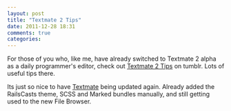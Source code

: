 ```yaml
---
layout: post
title: "Textmate 2 Tips"
date: 2011-12-28 18:31
comments: true
categories: 
---
```


For those of you who, like me, have already switched to Textmate 2 alpha as a daily programmer's editor, check out [Textmate 2 Tips](http://tm2tips.tumblr.com/) on tumblr. Lots of useful tips there.

Its just so nice to have [Textmate](http://macromates.com/) being updated again. Already added the RailsCasts theme, SCSS and Marked bundles manually, and still getting used to the new File Browser.
